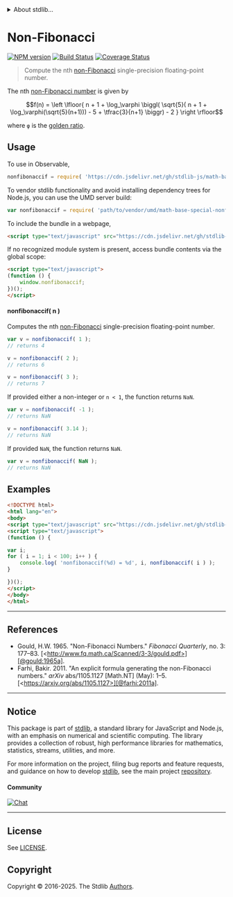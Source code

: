 <!--

@license Apache-2.0

Copyright (c) 2024 The Stdlib Authors.

Licensed under the Apache License, Version 2.0 (the "License");
you may not use this file except in compliance with the License.
You may obtain a copy of the License at

   http://www.apache.org/licenses/LICENSE-2.0

Unless required by applicable law or agreed to in writing, software
distributed under the License is distributed on an "AS IS" BASIS,
WITHOUT WARRANTIES OR CONDITIONS OF ANY KIND, either express or implied.
See the License for the specific language governing permissions and
limitations under the License.

-->


<details>
  <summary>
    About stdlib...
  </summary>
  <p>We believe in a future in which the web is a preferred environment for numerical computation. To help realize this future, we've built stdlib. stdlib is a standard library, with an emphasis on numerical and scientific computation, written in JavaScript (and C) for execution in browsers and in Node.js.</p>
  <p>The library is fully decomposable, being architected in such a way that you can swap out and mix and match APIs and functionality to cater to your exact preferences and use cases.</p>
  <p>When you use stdlib, you can be absolutely certain that you are using the most thorough, rigorous, well-written, studied, documented, tested, measured, and high-quality code out there.</p>
  <p>To join us in bringing numerical computing to the web, get started by checking us out on <a href="https://github.com/stdlib-js/stdlib">GitHub</a>, and please consider <a href="https://opencollective.com/stdlib">financially supporting stdlib</a>. We greatly appreciate your continued support!</p>
</details>

# Non-Fibonacci

[![NPM version][npm-image]][npm-url] [![Build Status][test-image]][test-url] [![Coverage Status][coverage-image]][coverage-url] <!-- [![dependencies][dependencies-image]][dependencies-url] -->

> Compute the nth [non-Fibonacci][fibonacci-number] single-precision floating-point number.

<!-- Section to include introductory text. Make sure to keep an empty line after the intro `section` element and another before the `/section` close. -->

<section class="intro">

The nth [non-Fibonacci number][fibonacci-number] is given by

<!-- <equation class="equation" label="eq:nonfibonaccif_number" align="center" raw="f(n) = \left \lfloor{ n + 1 + \log_\varphi \biggl( \sqrt{5}( n + 1 + \log_\varphi(\sqrt{5}(n+1))) - 5 + \tfrac{3}{n+1} \biggr) - 2 } \right \rfloor" alt="Formula to compute the nth non-Fibonacci number."> -->

```math
f(n) = \left \lfloor{ n + 1 + \log_\varphi \biggl( \sqrt{5}( n + 1 + \log_\varphi(\sqrt{5}(n+1))) - 5 + \tfrac{3}{n+1} \biggr) - 2 } \right \rfloor
```

<!-- <div class="equation" align="center" data-raw-text="f(n) = \left \lfloor{ n + 1 + \log_\varphi \biggl( \sqrt{5}( n + 1 + \log_\varphi(\sqrt{5}(n+1))) - 5 + \tfrac{3}{n+1} \biggr) - 2 } \right \rfloor" data-equation="eq:nonfibonaccif_number">
    <img src="https://cdn.jsdelivr.net/gh/stdlib-js/stdlib@bb29798906e119fcb2af99e94b60407a270c9b32/lib/node_modules/@stdlib/math/base/special/nonfibonaccif/docs/img/equation_nonfibonacci_number.svg" alt="Formula to compute the nth non-Fibonacci number.">
    <br>
</div> -->

<!-- </equation> -->

where `φ` is the [golden ratio][golden-ratio].

</section>

<!-- /.intro -->

<!-- Package usage documentation. -->



<section class="usage">

## Usage

To use in Observable,

```javascript
nonfibonaccif = require( 'https://cdn.jsdelivr.net/gh/stdlib-js/math-base-special-nonfibonaccif@umd/browser.js' )
```

To vendor stdlib functionality and avoid installing dependency trees for Node.js, you can use the UMD server build:

```javascript
var nonfibonaccif = require( 'path/to/vendor/umd/math-base-special-nonfibonaccif/index.js' )
```

To include the bundle in a webpage,

```html
<script type="text/javascript" src="https://cdn.jsdelivr.net/gh/stdlib-js/math-base-special-nonfibonaccif@umd/browser.js"></script>
```

If no recognized module system is present, access bundle contents via the global scope:

```html
<script type="text/javascript">
(function () {
    window.nonfibonaccif;
})();
</script>
```

#### nonfibonaccif( n )

Computes the nth [non-Fibonacci][fibonacci-number] single-precision floating-point number.

```javascript
var v = nonfibonaccif( 1 );
// returns 4

v = nonfibonaccif( 2 );
// returns 6

v = nonfibonaccif( 3 );
// returns 7
```

If provided either a non-integer or `n < 1`, the function returns `NaN`. 

```javascript
var v = nonfibonaccif( -1 );
// returns NaN

v = nonfibonaccif( 3.14 );
// returns NaN
```

If provided `NaN`, the function returns `NaN`.

```javascript
var v = nonfibonaccif( NaN );
// returns NaN
```

</section>

<!-- /.usage -->

<!-- Package usage notes. Make sure to keep an empty line after the `section` element and another before the `/section` close. -->

<section class="notes">

</section>

<!-- /.notes -->

<section class="examples">

## Examples

<!-- eslint no-undef: "error" -->

```html
<!DOCTYPE html>
<html lang="en">
<body>
<script type="text/javascript" src="https://cdn.jsdelivr.net/gh/stdlib-js/math-base-special-nonfibonaccif@umd/browser.js"></script>
<script type="text/javascript">
(function () {

var i;
for ( i = 1; i < 100; i++ ) {
    console.log( 'nonfibonaccif(%d) = %d', i, nonfibonaccif( i ) );
}

})();
</script>
</body>
</html>
```

</section>

<!-- /.examples -->

<!-- C interface documentation. -->



<!-- Section to include cited references. If references are included, add a horizontal rule *before* the section. Make sure to keep an empty line after the `section` element and another before the `/section` close. -->

* * *

<section class="references">

## References

-   Gould, H.W. 1965. "Non-Fibonacci Numbers." _Fibonacci Quarterly_, no. 3: 177–83. [&lt;http://www.fq.math.ca/Scanned/3-3/gould.pdf>][@gould:1965a].
-   Farhi, Bakir. 2011. "An explicit formula generating the non-Fibonacci numbers." _arXiv_ abs/1105.1127 \[Math.NT] (May): 1–5. [&lt;https://arxiv.org/abs/1105.1127>][@farhi:2011a].

</section>

<!-- /.references -->

<!-- Section for related `stdlib` packages. Do not manually edit this section, as it is automatically populated. -->

<section class="related">

</section>

<!-- /.related -->

<!-- Section for all links. Make sure to keep an empty line after the `section` element and another before the `/section` close. -->


<section class="main-repo" >

* * *

## Notice

This package is part of [stdlib][stdlib], a standard library for JavaScript and Node.js, with an emphasis on numerical and scientific computing. The library provides a collection of robust, high performance libraries for mathematics, statistics, streams, utilities, and more.

For more information on the project, filing bug reports and feature requests, and guidance on how to develop [stdlib][stdlib], see the main project [repository][stdlib].

#### Community

[![Chat][chat-image]][chat-url]

---

## License

See [LICENSE][stdlib-license].


## Copyright

Copyright &copy; 2016-2025. The Stdlib [Authors][stdlib-authors].

</section>

<!-- /.stdlib -->

<!-- Section for all links. Make sure to keep an empty line after the `section` element and another before the `/section` close. -->

<section class="links">

[npm-image]: http://img.shields.io/npm/v/@stdlib/math-base-special-nonfibonaccif.svg
[npm-url]: https://npmjs.org/package/@stdlib/math-base-special-nonfibonaccif

[test-image]: https://github.com/stdlib-js/math-base-special-nonfibonaccif/actions/workflows/test.yml/badge.svg?branch=main
[test-url]: https://github.com/stdlib-js/math-base-special-nonfibonaccif/actions/workflows/test.yml?query=branch:main

[coverage-image]: https://img.shields.io/codecov/c/github/stdlib-js/math-base-special-nonfibonaccif/main.svg
[coverage-url]: https://codecov.io/github/stdlib-js/math-base-special-nonfibonaccif?branch=main

<!--

[dependencies-image]: https://img.shields.io/david/stdlib-js/math-base-special-nonfibonaccif.svg
[dependencies-url]: https://david-dm.org/stdlib-js/math-base-special-nonfibonaccif/main

-->

[chat-image]: https://img.shields.io/gitter/room/stdlib-js/stdlib.svg
[chat-url]: https://app.gitter.im/#/room/#stdlib-js_stdlib:gitter.im

[stdlib]: https://github.com/stdlib-js/stdlib

[stdlib-authors]: https://github.com/stdlib-js/stdlib/graphs/contributors

[umd]: https://github.com/umdjs/umd
[es-module]: https://developer.mozilla.org/en-US/docs/Web/JavaScript/Guide/Modules

[deno-url]: https://github.com/stdlib-js/math-base-special-nonfibonaccif/tree/deno
[deno-readme]: https://github.com/stdlib-js/math-base-special-nonfibonaccif/blob/deno/README.md
[umd-url]: https://github.com/stdlib-js/math-base-special-nonfibonaccif/tree/umd
[umd-readme]: https://github.com/stdlib-js/math-base-special-nonfibonaccif/blob/umd/README.md
[esm-url]: https://github.com/stdlib-js/math-base-special-nonfibonaccif/tree/esm
[esm-readme]: https://github.com/stdlib-js/math-base-special-nonfibonaccif/blob/esm/README.md
[branches-url]: https://github.com/stdlib-js/math-base-special-nonfibonaccif/blob/main/branches.md

[stdlib-license]: https://raw.githubusercontent.com/stdlib-js/math-base-special-nonfibonaccif/main/LICENSE

[fibonacci-number]: https://en.wikipedia.org/wiki/Fibonacci_number

[golden-ratio]: https://en.wikipedia.org/wiki/Golden_ratio

[@gould:1965a]: http://www.fq.math.ca/Scanned/3-3/gould.pdf

[@farhi:2011a]: https://arxiv.org/abs/1105.1127

<!-- <related-links> -->

<!-- </related-links> -->

</section>

<!-- /.links -->
